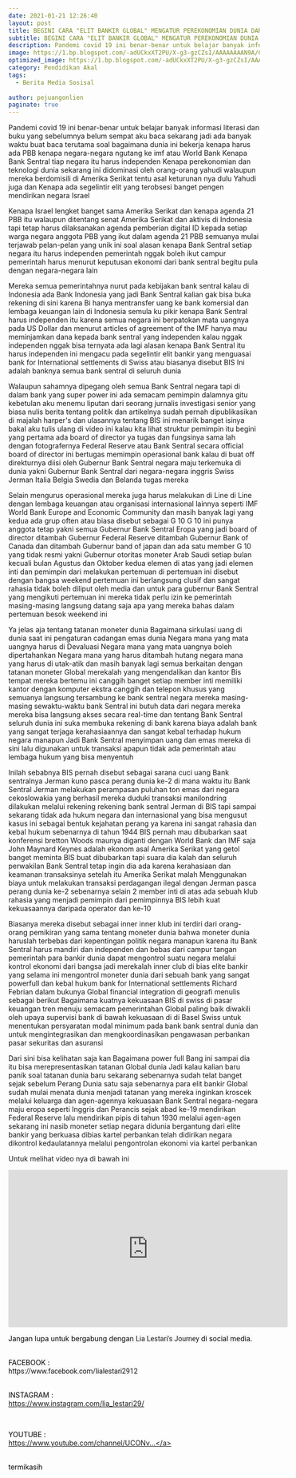 ```yaml
---
date: 2021-01-21 12:26:40
layout: post
title: BEGINI CARA "ELIT BANKIR GLOBAL" MENGATUR PEREKONOMIAN DUNIA DARI BANK PALING BERKUASA DI SWISS
subtitle: BEGINI CARA "ELIT BANKIR GLOBAL" MENGATUR PEREKONOMIAN DUNIA DARI BANK PALING BERKUASA DI SWISS.
description: Pandemi covid 19 ini benar-benar untuk belajar banyak informasi literasi dan buku yang sebelumnya belum sempat aku baca sekarang jadi ada banyak waktu.
image: https://1.bp.blogspot.com/-adUCkxXT2PU/X-g3-gzCZsI/AAAAAAAAN9A/CxeSs4C5b3gZSQbPWCW4KX33uQN1akTZwCLcBGAsYHQ/s0/yt.png
optimized_image: https://1.bp.blogspot.com/-adUCkxXT2PU/X-g3-gzCZsI/AAAAAAAAN9A/CxeSs4C5b3gZSQbPWCW4KX33uQN1akTZwCLcBGAsYHQ/s0/yt.png
category: Pendidikan Akal
tags:
  - Berita Media Sosisal
  
author: pejuangonlien
paginate: true
--- 
```




Pandemi covid 19 ini benar-benar untuk belajar banyak informasi literasi dan buku yang sebelumnya belum sempat aku baca sekarang jadi ada banyak waktu buat baca terutama soal bagaimana dunia ini bekerja kenapa harus ada PBB kenapa negara-negara ngutang ke imf atau World Bank Kenapa Bank Sentral tiap negara itu harus independen Kenapa perekonomian dan teknologi dunia sekarang ini didominasi oleh orang-orang yahudi walaupun mereka berdomisili di Amerika Serikat tentu asal keturunan nya dulu Yahudi juga dan Kenapa ada segelintir elit yang terobsesi banget pengen mendirikan negara Israel 



Kenapa Israel lengket banget sama Amerika Serikat dan kenapa agenda 21 PBB itu walaupun ditentang senat Amerika Serikat dan aktivis di Indonesia tapi tetap harus dilaksanakan agenda pemberian digital ID kepada setiap warga negara anggota PBB yang ikut dalam agenda 21 PBB semuanya mulai terjawab pelan-pelan yang unik ini soal alasan kenapa Bank Sentral setiap negara itu harus independen pemerintah nggak boleh ikut campur pemerintah harus menurut keputusan ekonomi dari bank sentral begitu pula dengan negara-negara lain



Mereka semua pemerintahnya nurut pada kebijakan bank sentral kalau di Indonesia ada Bank Indonesia yang jadi Bank Sentral kalian gak bisa buka rekening di sini karena Bi hanya mentransfer uang ke bank komersial dan lembaga keuangan lain di Indonesia semula ku pikir kenapa Bank Sentral harus independen itu karena semua negara ini berpatokan mata uangnya pada US Dollar dan menurut articles of agreement of the IMF hanya mau meminjamkan dana kepada bank sentral yang independen kalau nggak independen nggak bisa ternyata ada lagi alasan kenapa Bank Sentral itu harus independen ini mengacu pada segelintir elit bankir yang menguasai bank for International settlements di Swiss atau biasanya disebut BIS Ini adalah banknya semua bank sentral di seluruh dunia 



Walaupun sahamnya dipegang oleh semua Bank Sentral negara tapi di dalam bank yang super power ini ada semacam pemimpin dalamnya gitu kebetulan aku menemu liputan dari seorang jurnalis investigasi senior yang biasa nulis berita tentang politik dan artikelnya sudah pernah dipublikasikan di majalah harper's dan ulasannya tentang BIS ini menarik banget isinya bakal aku tulis ulang di video ini kalau kita lihat struktur pemimpin itu begini yang pertama ada board of director ya tugas dan fungsinya sama lah dengan fotografernya Federal Reserve atau Bank Sentral secara official board of director ini bertugas memimpin operasional bank kalau di buat off direkturnya diisi oleh Gubernur Bank Sentral negara maju terkemuka di dunia yakni Gubernur Bank Sentral dari negara-negara inggris Swiss Jerman Italia Belgia Swedia dan Belanda tugas mereka



Selain mengurus operasional mereka juga harus melakukan di Line di Line dengan lembaga keuangan atau organisasi internasional lainnya seperti IMF World Bank Europe and Economic Community dan masih banyak lagi yang kedua ada grup often atau biasa disebut sebagai G 10 G 10 ini punya anggota tetap yakni semua Gubernur Bank Sentral Eropa yang jadi board of director ditambah Gubernur Federal Reserve ditambah Gubernur Bank of Canada dan ditambah Gubernur band of japan dan ada satu member G 10 yang tidak resmi yakni Gubernur otoritas moneter Arab Saudi setiap bulan kecuali bulan Agustus dan Oktober kedua elemen di atas yang jadi elemen inti dan pemimpin dari melakukan pertemuan di pertemuan ini disebut dengan bangsa weekend pertemuan ini berlangsung clusif dan sangat rahasia tidak boleh diliput oleh media dan untuk para gubernur Bank Sentral yang mengikuti pertemuan ini mereka tidak perlu izin ke pemerintah masing-masing langsung datang saja apa yang mereka bahas dalam pertemuan besok weekend ini



 Ya jelas aja tentang tatanan moneter dunia Bagaimana sirkulasi uang di dunia saat ini pengaturan cadangan emas dunia Negara mana yang mata uangnya harus di Devaluasi Negara mana yang mata uangnya boleh dipertahankan Negara mana yang harus ditambah hutang negara mana yang harus di utak-atik dan masih banyak lagi semua berkaitan dengan tatanan moneter Global merekalah yang mengendalikan dan kantor Bis tempat mereka bertemu ini canggih banget setiap member inti memiliki kantor dengan komputer ekstra canggih dan telepon khusus yang semuanya langsung tersambung ke bank sentral negara mereka masing-masing sewaktu-waktu bank Sentral ini butuh data dari negara mereka mereka bisa langsung akses secara real-time dan tentang Bank Sentral seluruh dunia ini suka membuka rekening di bank karena biaya adalah bank yang sangat terjaga kerahasiaannya dan sangat kebal terhadap hukum negara manapun Jadi Bank Sentral menyimpan uang dan emas mereka di sini lalu digunakan untuk transaksi apapun tidak ada pemerintah atau lembaga hukum yang bisa menyentuh 



Inilah sebabnya BIS pernah disebut sebagai sarana cuci uang Bank sentralnya Jerman kuno pasca perang dunia ke-2 di mana waktu itu Bank Sentral Jerman melakukan perampasan puluhan ton emas dari negara cekoslowakia yang berhasil mereka duduki transaksi manilondring dilakukan melalui rekening rekening bank sentral Jerman di BIS tapi sampai sekarang tidak ada hukum negara dan internasional yang bisa mengusut kasus ini sebagai bentuk kejahatan perang ya karena ini sangat rahasia dan kebal hukum sebenarnya di tahun 1944 BIS pernah mau dibubarkan saat konferensi bretton Woods maunya diganti dengan World Bank dan IMF saja John Maynard Keynes adalah ekonom asal Amerika Serikat yang getol banget meminta BIS buat dibubarkan tapi suara dia kalah dan seluruh perwakilan Bank Sentral tetap ingin dia ada karena kerahasiaan dan keamanan transaksinya setelah itu Amerika Serikat malah Menggunakan biaya untuk melakukan transaksi perdagangan ilegal dengan Jerman pasca perang dunia ke-2 sebenarnya selain 2 member inti di atas ada sebuah klub rahasia yang menjadi pemimpin dari pemimpinnya BIS lebih kuat kekuasaannya daripada operator dan ke-10



Biasanya mereka disebut sebagai inner inner klub ini terdiri dari orang-orang pemikiran yang sama tentang moneter dunia bahwa moneter dunia haruslah terbebas dari kepentingan politik negara manapun karena itu Bank Sentral harus mandiri dan independen dan bebas dari campur tangan pemerintah para bankir dunia dapat mengontrol suatu negara melalui kontrol ekonomi dari bangsa jadi merekalah inner club di bias elite bankir yang selama ini mengontrol moneter dunia dari sebuah bank yang sangat powerfull dan kebal hukum bank for International settlements Richard Febrian dalam bukunya Global financial integration di geografi menulis sebagai berikut Bagaimana kuatnya kekuasaan BIS di swiss di pasar keuangan tren menuju semacam pemerintahan Global paling baik diwakili oleh upaya supervisi bank di bawah kekuasaan di di Basel Swiss untuk menentukan persyaratan modal minimum pada bank bank sentral dunia dan untuk mengintegrasikan dan mengkoordinasikan pengawasan perbankan pasar sekuritas dan asuransi 



Dari sini bisa kelihatan saja kan Bagaimana power full Bang ini sampai dia itu bisa merepresentasikan tatanan Global dunia Jadi kalau kalian baru panik soal tatanan dunia baru sekarang sebenarnya sudah telat banget sejak sebelum Perang Dunia satu saja sebenarnya para elit bankir Global sudah mulai menata dunia menjadi tatanan yang mereka inginkan kroscek melalui keluarga dan agen-agennya kekuasaan Bank Sentral negara-negara maju eropa seperti Inggris dan Perancis sejak abad ke-19 mendirikan Federal Reserve lalu mendirikan pipis di tahun 1930 melalui agen-agen sekarang ini nasib moneter setiap negara didunia bergantung dari elite bankir yang berkuasa dibias kartel perbankan telah didirikan negara dikontrol kedaulatannya melalui pengontrolan ekonomi via kartel perbankan

Untuk melihat video nya di bawah ini


<iframe allow="accelerometer; autoplay; clipboard-write; encrypted-media; gyroscope; picture-in-picture" allowfullscreen="" frameborder="0" height="315" src="https://www.youtube.com/embed/OQtO6BuE-RA" width="560"></iframe>


<br />
<p><span face="Roboto, Arial, sans-serif" style="background-color: #f9f9f9; color: #030303; font-size: 14px; white-space: pre-wrap;">Jangan lupa untuk bergabung dengan </span><a class="yt-simple-endpoint style-scope yt-formatted-string" dir="auto" href="https://www.youtube.com/channel/UCONvKqeSMEzE2iIVXv4URwA" spellcheck="false" style="background-color: #f9f9f9; cursor: pointer; display: var(--yt-endpoint-display, inline-block); font-family: Roboto, Arial, sans-serif; font-size: 14px; text-decoration: var(--yt-endpoint-text-decoration, none);">Lia Lestari's Journey</a><span face="Roboto, Arial, sans-serif" style="background-color: #f9f9f9; color: #030303; font-size: 14px; white-space: pre-wrap;"> di social media.</span></p><span class="style-scope yt-formatted-string" dir="auto" face="Roboto, Arial, sans-serif" style="background: rgb(249, 249, 249); border: 0px; color: #030303; font-size: 14px; margin: 0px; padding: 0px; white-space: pre-wrap;">
FACEBOOK :
</span><a class="yt-simple-endpoint style-scope yt-formatted-string" dir="auto" href="https://www.youtube.com/redirect?v=OQtO6BuE-RA&amp;event=video_description&amp;redir_token=QUFFLUhqbGhCZUtieTJ3MFBMNlpZZ201cGt6LUY5SjFBd3xBQ3Jtc0tudzlUdzlOQnZVQnJkaUVpdmdIS1huLXJhMnRTd0xTa3VNeGJ5S3l1clR0eUwzNEROUlRCNjBOR0c5UlFsTlVqdXFXby1HVGlJaWNRNUxlaWgwZnZYQzlial9KbUo1ZFlMTUxJaFZtUmpRLUN0WHZ0dw%3D%3D&amp;q=https%3A%2F%2Fwww.facebook.com%2Flialestari2912" rel="nofollow" spellcheck="false" style="background-color: #f9f9f9; cursor: pointer; display: var(--yt-endpoint-display, inline-block); font-family: Roboto, Arial, sans-serif; font-size: 14px; text-decoration: var(--yt-endpoint-text-regular-decoration, none); white-space: pre-wrap;" target="_blank">https://www.facebook.com/lialestari2912</a><span class="style-scope yt-formatted-string" dir="auto" face="Roboto, Arial, sans-serif" style="background: rgb(249, 249, 249); border: 0px; color: #030303; font-size: 14px; margin: 0px; padding: 0px; white-space: pre-wrap;">

INSTAGRAM :
</span><a class="yt-simple-endpoint style-scope yt-formatted-string" dir="auto" href="https://www.youtube.com/redirect?v=OQtO6BuE-RA&amp;event=video_description&amp;redir_token=QUFFLUhqbWdLU2xaRnIwWUFqcm8wLUdNbncwTnJaMWhzQXxBQ3Jtc0trWFprNFVtTnY3Y2gwa1p6Y2dweU5hUnBSM2tWZEZBRzRrYm5UVHFES1dvRVpaQnZLVXJjNndDamxmelo4VHVITUFMUFVvdGREdjRKVFBGZGtmQmlieVY1UlFCbEtpR1JKeUtMZmVMVnBuaS1LSTdkRQ%3D%3D&amp;q=https%3A%2F%2Fwww.instagram.com%2Flia_lestari29%2F" rel="nofollow" spellcheck="false" style="background-color: #f9f9f9; cursor: pointer; display: var(--yt-endpoint-display, inline-block); font-family: Roboto, Arial, sans-serif; font-size: 14px; text-decoration: var(--yt-endpoint-text-regular-decoration, none); white-space: pre-wrap;" target="_blank">https://www.instagram.com/lia_lestari29/</a><span class="style-scope yt-formatted-string" dir="auto" face="Roboto, Arial, sans-serif" style="background: rgb(249, 249, 249); border: 0px; color: #030303; font-size: 14px; margin: 0px; padding: 0px; white-space: pre-wrap;">

YOUTUBE :
</span><a class="yt-simple-endpoint style-scope yt-formatted-string" dir="auto" href="https://www.youtube.com/channel/UCONvKqeSMEzE2iIVXv4URwA?view_as=subscriber" rel="nofollow" spellcheck="false" style="background-color: #f9f9f9; cursor: pointer; display: var(--yt-endpoint-display, inline-block); font-family: Roboto, Arial, sans-serif; font-size: 14px; text-decoration: var(--yt-endpoint-text-regular-decoration, none); white-space: pre-wrap;">https://www.youtube.com/channel/UCONv...</a>
<br /><p>termikasih</p>

